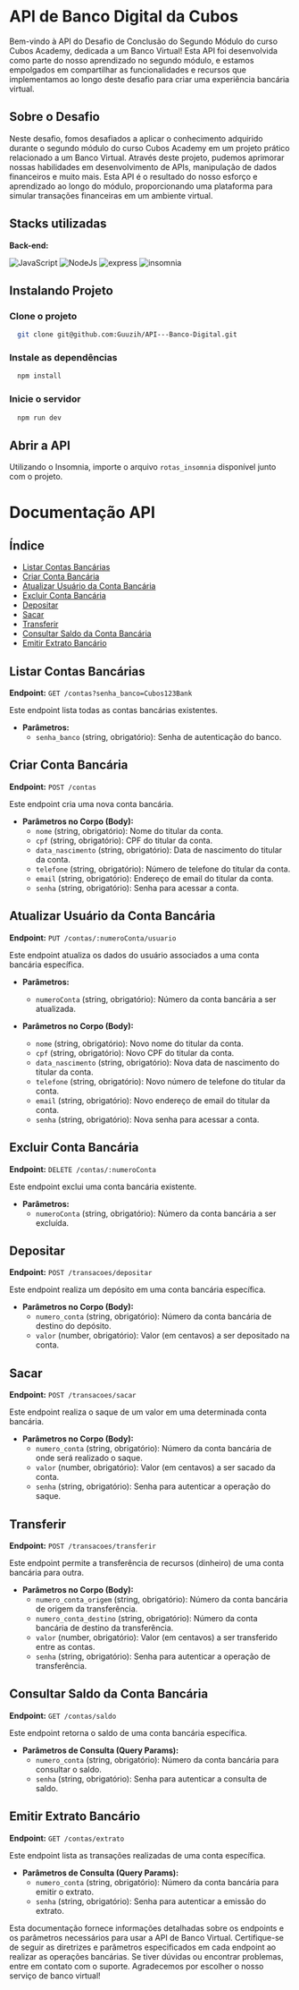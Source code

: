 # API de Banco Digital da Cubos

Bem-vindo à API do Desafio de Conclusão do Segundo Módulo do curso Cubos Academy, dedicada a um Banco Virtual! Esta API foi desenvolvida como parte do nosso aprendizado no segundo módulo, e estamos empolgados em compartilhar as funcionalidades e recursos que implementamos ao longo deste desafio para criar uma experiência bancária virtual.

## Sobre o Desafio

Neste desafio, fomos desafiados a aplicar o conhecimento adquirido durante o segundo módulo do curso Cubos Academy em um projeto prático relacionado a um Banco Virtual. Através deste projeto, pudemos aprimorar nossas habilidades em desenvolvimento de APIs, manipulação de dados financeiros e muito mais. Esta API é o resultado do nosso esforço e aprendizado ao longo do módulo, proporcionando uma plataforma para simular transações financeiras em um ambiente virtual.

## Stacks utilizadas

**Back-end:**

![JavaScript](https://img.shields.io/badge/JavaScript-323330?style=for-the-badge&logo=javascript&logoColor=F7DF1E)
![NodeJs](https://img.shields.io/badge/Node%20js-339933?style=for-the-badge&logo=nodedotjs&logoColor=white)
![express](https://img.shields.io/badge/Express%20js-000000?style=for-the-badge&logo=express&logoColor=white)
![insomnia](https://img.shields.io/badge/Insomnia-5849be?style=for-the-badge&logo=Insomnia&logoColor=white)

## Instalando Projeto

### Clone o projeto

```bash
  git clone git@github.com:Guuzih/API---Banco-Digital.git
```

### Instale as dependências

```bash
  npm install
```

### Inicie o servidor

```bash
  npm run dev
```

## Abrir a API

Utilizando o Insomnia, importe o arquivo `rotas_insomnia` disponível junto com o projeto.

# Documentação API

## Índice

- [Listar Contas Bancárias](#listar-contas-bancárias)
- [Criar Conta Bancária](#criar-conta-bancária)
- [Atualizar Usuário da Conta Bancária](#atualizar-usuário-da-conta-bancária)
- [Excluir Conta Bancária](#excluir-conta-bancária)
- [Depositar](#depositar)
- [Sacar](#sacar)
- [Transferir](#transferir)
- [Consultar Saldo da Conta Bancária](#consultar-saldo-da-conta-bancária)
- [Emitir Extrato Bancário](#emitir-extrato-bancário)

## Listar Contas Bancárias

**Endpoint:** `GET /contas?senha_banco=Cubos123Bank`

Este endpoint lista todas as contas bancárias existentes.

- **Parâmetros:**
  - `senha_banco` (string, obrigatório): Senha de autenticação do banco.

## Criar Conta Bancária

**Endpoint:** `POST /contas`

Este endpoint cria uma nova conta bancária.

- **Parâmetros no Corpo (Body):**
  - `nome` (string, obrigatório): Nome do titular da conta.
  - `cpf` (string, obrigatório): CPF do titular da conta.
  - `data_nascimento` (string, obrigatório): Data de nascimento do titular da conta.
  - `telefone` (string, obrigatório): Número de telefone do titular da conta.
  - `email` (string, obrigatório): Endereço de email do titular da conta.
  - `senha` (string, obrigatório): Senha para acessar a conta.

## Atualizar Usuário da Conta Bancária

**Endpoint:** `PUT /contas/:numeroConta/usuario`

Este endpoint atualiza os dados do usuário associados a uma conta bancária específica.

- **Parâmetros:**

  - `numeroConta` (string, obrigatório): Número da conta bancária a ser atualizada.

- **Parâmetros no Corpo (Body):**
  - `nome` (string, obrigatório): Novo nome do titular da conta.
  - `cpf` (string, obrigatório): Novo CPF do titular da conta.
  - `data_nascimento` (string, obrigatório): Nova data de nascimento do titular da conta.
  - `telefone` (string, obrigatório): Novo número de telefone do titular da conta.
  - `email` (string, obrigatório): Novo endereço de email do titular da conta.
  - `senha` (string, obrigatório): Nova senha para acessar a conta.

## Excluir Conta Bancária

**Endpoint:** `DELETE /contas/:numeroConta`

Este endpoint exclui uma conta bancária existente.

- **Parâmetros:**
  - `numeroConta` (string, obrigatório): Número da conta bancária a ser excluída.

## Depositar

**Endpoint:** `POST /transacoes/depositar`

Este endpoint realiza um depósito em uma conta bancária específica.

- **Parâmetros no Corpo (Body):**
  - `numero_conta` (string, obrigatório): Número da conta bancária de destino do depósito.
  - `valor` (number, obrigatório): Valor (em centavos) a ser depositado na conta.

## Sacar

**Endpoint:** `POST /transacoes/sacar`

Este endpoint realiza o saque de um valor em uma determinada conta bancária.

- **Parâmetros no Corpo (Body):**
  - `numero_conta` (string, obrigatório): Número da conta bancária de onde será realizado o saque.
  - `valor` (number, obrigatório): Valor (em centavos) a ser sacado da conta.
  - `senha` (string, obrigatório): Senha para autenticar a operação do saque.

## Transferir

**Endpoint:** `POST /transacoes/transferir`

Este endpoint permite a transferência de recursos (dinheiro) de uma conta bancária para outra.

- **Parâmetros no Corpo (Body):**
  - `numero_conta_origem` (string, obrigatório): Número da conta bancária de origem da transferência.
  - `numero_conta_destino` (string, obrigatório): Número da conta bancária de destino da transferência.
  - `valor` (number, obrigatório): Valor (em centavos) a ser transferido entre as contas.
  - `senha` (string, obrigatório): Senha para autenticar a operação de transferência.

## Consultar Saldo da Conta Bancária

**Endpoint:** `GET /contas/saldo`

Este endpoint retorna o saldo de uma conta bancária específica.

- **Parâmetros de Consulta (Query Params):**
  - `numero_conta` (string, obrigatório): Número da conta bancária para consultar o saldo.
  - `senha` (string, obrigatório): Senha para autenticar a consulta de saldo.

## Emitir Extrato Bancário

**Endpoint:** `GET /contas/extrato`

Este endpoint lista as transações realizadas de uma conta específica.

- **Parâmetros de Consulta (Query Params):**
  - `numero_conta` (string, obrigatório): Número da conta bancária para emitir o extrato.
  - `senha` (string, obrigatório): Senha para autenticar a emissão do extrato.

Esta documentação fornece informações detalhadas sobre os endpoints e os parâmetros necessários para usar a API de Banco Virtual. Certifique-se de seguir as diretrizes e parâmetros especificados em cada endpoint ao realizar as operações bancárias. Se tiver dúvidas ou encontrar problemas, entre em contato com o suporte. Agradecemos por escolher o nosso serviço de banco virtual!
